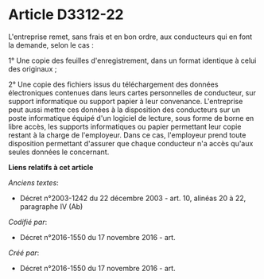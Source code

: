 # Article D3312-22

L'entreprise remet, sans frais et en bon ordre, aux conducteurs qui en font la demande, selon le cas :

1° Une copie des feuilles d'enregistrement, dans un format identique à celui des originaux ;

2° Une copie des fichiers issus du téléchargement des données électroniques contenues dans leurs cartes personnelles de
conducteur, sur support informatique ou support papier à leur convenance. L'entreprise peut aussi mettre ces données à la
disposition des conducteurs sur un poste informatique équipé d'un logiciel de lecture, sous forme de borne en libre accès,
les supports informatiques ou papier permettant leur copie restant à la charge de l'employeur. Dans ce cas, l'employeur prend
toute disposition permettant d'assurer que chaque conducteur n'a accès qu'aux seules données le concernant.

**Liens relatifs à cet article**

_Anciens textes_:

  - Décret n°2003-1242 du 22 décembre 2003 - art. 10, alinéas 20 à 22, paragraphe IV  (Ab)

_Codifié par_:

  - Décret n°2016-1550 du 17 novembre 2016 - art.

_Créé par_:

  - Décret n°2016-1550 du 17 novembre 2016 - art.
